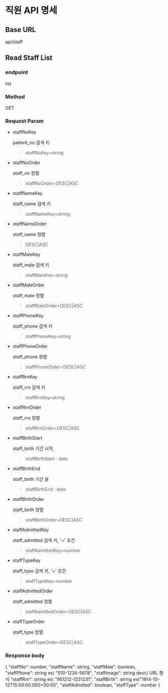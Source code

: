# 직원 API 명세

## Base URL

api/staff

## Read Staff List

### endpoint

list

### Method

GET

### Request Param

- staffNoKey

  patient_no 검색 키

  > staffNoKey=string

- staffNoOrder

  staff_no 정렬

  > staffNoOrder=DESC|ASC

- staffNameKey

  staff_name 검색 키

  > staffNameKey=string,

- staffNameOrder

  staff_name 정렬

  > DESC|ASC

- staffMaleKey

  staff_male 검색 키

  > staffMaleKey=string

- staffMaleOrder

  staff_male 정렬

  > staffMaleOrder=DESC|ASC

- staffPhoneKey

  staff_phone 검색 키

  > staffPhoneKey=string

- staffPhoneOrder

  staff_phone 정렬

  > staffPhoneOrder=DESC|ASC

- staffRrnKey

  staff_rrn 검색 키

  > staffRrnKey=string

- staffRrnOrder

  staff_rrn 정렬

  > staffRrnOrder=DESC|ASC

- staffBirthStart

  staff_birth 기간 시작,

  > staffBirthStart : date

- staffBirthEnd

  staff_birth 기간 끝

  > staffBirthEnd : date

- staffBirthOrder

  staff_birth 정렬

  > staffBirthOrder=DESC|ASC

- staffAdmittedKey

  staff_admitted 검색 키, '=' 조건

  > staffAdmittedKey=number

- staffTypeKey

  staff_type 검색 키, '=' 조건

  > staffTypeKey=number

- staffAdmittedOrder

  staff_admitted 정렬

  > staffAdmittedOrder=DESC|ASC

- staffTypeOrder

  staff_type 정렬

  > staffTypeOrder=DESC|ASC

### Response body

{
"staffNo": number,
"staffName": string,
"staffMale": boolean,
"staffPhone": string ex) "010-1234-5678",
"staffImage": string desc) URL 형식
"staffRrn": string ex) "951212-1231231",
"staffBirth": string ex)"1914-10-12T15:00:00.000+00:00",
"staffAdmitted": boolean,
"staffType": number
}
